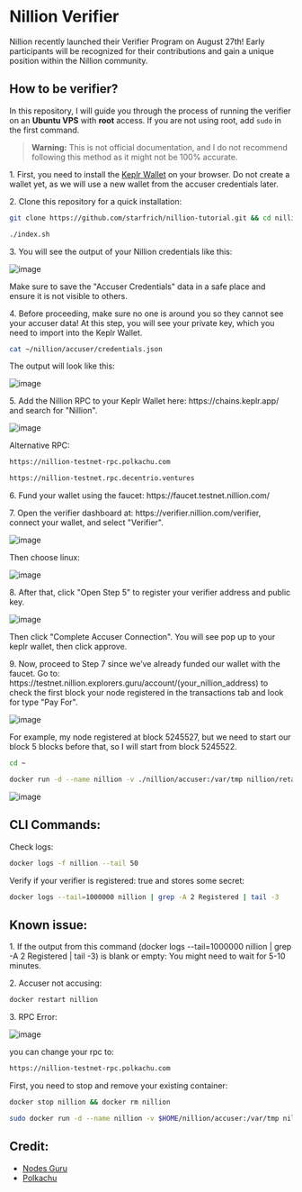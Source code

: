 # Nillion Verifier
Nillion recently launched their Verifier Program on August 27th! Early participants will be recognized for their contributions and gain a unique position within the Nillion community.

## How to be verifier?
In this repository, I will guide you through the process of running the verifier on an **Ubuntu VPS** with **root** access. If you are not using root, add `sudo` in the first command.

> **Warning:** This is not official documentation, and I do not recommend following this method as it might not be 100% accurate.

<p>
1. First, you need to install the <a href="https://www.keplr.app/get">Keplr Wallet</a> on your browser. Do not create a wallet yet, as we will use a new wallet from the accuser credentials later.
</p>
<p>
2. Clone this repository for a quick installation:

```bash
git clone https://github.com/starfrich/nillion-tutorial.git && cd nillion-tutorial/ && chmod +x index.sh
```
```bash
./index.sh
```
</p>
<p>
3. You will see the output of your Nillion credentials like this:

![image](https://github.com/user-attachments/assets/51ef0ca8-c3de-4c2b-aa3c-ca768c726d3f)

Make sure to save the "Accuser Credentials" data in a safe place and ensure it is not visible to others.
</p>
<p>
4. Before proceeding, make sure no one is around you so they cannot see your accuser data! At this step, you will see your private key, which you need to import into the Keplr Wallet.

```bash
cat ~/nillion/accuser/credentials.json
```

The output will look like this:

![image](https://github.com/user-attachments/assets/bce6ff8f-4ee4-4ba5-800d-b4db041a47a7)
</p>
<p>
5. Add the Nillion RPC to your Keplr Wallet here: https://chains.keplr.app/ and search for "Nillion".

![image](https://github.com/user-attachments/assets/90f1befb-a640-4cdb-ac8b-e90e69a3d499)

Alternative RPC: 
```bash
https://nillion-testnet-rpc.polkachu.com
```
```bash
https://nillion-testnet.rpc.decentrio.ventures
```
</p>
<p>
6. Fund your wallet using the faucet: https://faucet.testnet.nillion.com/
</p>
<p>
7. Open the verifier dashboard at: https://verifier.nillion.com/verifier, connect your wallet, and select "Verifier".

![image](https://github.com/user-attachments/assets/6c7f267d-f9ec-484f-937c-7f50addc0b61)

Then choose linux:

![image](https://github.com/user-attachments/assets/6e7bf611-39ce-4da4-a24f-063beab68d40)
</p>
<p>
8. After that, click "Open Step 5" to register your verifier address and public key.

![image](https://github.com/user-attachments/assets/4f69c0a2-8d0f-4b1b-a00a-3b78413d138e)

Then click "Complete Accuser Connection". You will see pop up to your keplr wallet, then click approve.
</p>
<p>
9. Now, proceed to Step 7 since we’ve already funded our wallet with the faucet. Go to: https://testnet.nillion.explorers.guru/account/(your_nillion_address) to check the first block your node registered in the transactions tab and look for type "Pay For".

![image](https://github.com/user-attachments/assets/e334d6ee-377f-49f1-a8e3-13bc116c3e94)

For example, my node registered at block 5245527, but we need to start our block 5 blocks before that, so I will start from block 5245522.

```bash
cd ~
```
```bash
docker run -d --name nillion -v ./nillion/accuser:/var/tmp nillion/retailtoken-accuser:v1.0.0 accuse --rpc-endpoint "https://testnet-nillion-rpc.lavenderfive.com" --block-start 5245522
```
![image](https://github.com/user-attachments/assets/216d8d02-e67f-40c7-b423-4b3775b829cf)
</p>

## CLI Commands:

<p>
Check logs:

```bash
docker logs -f nillion --tail 50
```
</p>
<p>
Verify if your verifier is registered: true and stores some secret:

```bash
docker logs --tail=1000000 nillion | grep -A 2 Registered | tail -3
```
</p>

## Known issue:
<p>
1. If the output from this command (docker logs --tail=1000000 nillion | grep -A 2 Registered | tail -3) is blank or empty: You might need to wait for 5-10 minutes.
</p>

<p>
2. Accuser not accusing:

```bash
docker restart nillion
```
</p>
<p>
3. RPC Error:

![image](https://github.com/user-attachments/assets/6f31f0eb-3bc3-4518-ac7c-162269db2523)

you can change your rpc to: 

```bash
https://nillion-testnet-rpc.polkachu.com
```

First, you need to stop and remove your existing container:
```bash
docker stop nillion && docker rm nillion
```
```bash
sudo docker run -d --name nillion -v $HOME/nillion/accuser:/var/tmp nillion/retailtoken-accuser:v1.0.0 accuse --rpc-endpoint "https://nillion-testnet-rpc.polkachu.com" --block-start (your_latest_block)
```
</p>

## Credit:
- [Nodes Guru](https://nodes.guru/testnets/nillion/setup-guide/en)
- [Polkachu](https://nillion-testnet-rpc.polkachu.com/)